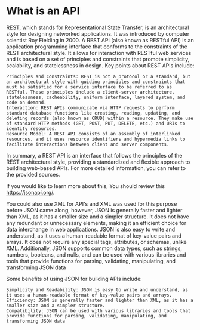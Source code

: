 # What is an API

REST, which stands for Representational State Transfer, is an architectural style for designing networked applications. It was introduced by computer scientist Roy Fielding in 2000. A REST API (also known as RESTful API) is an application programming interface that conforms to the constraints of the REST architectural style. It allows for interaction with RESTful web services and is based on a set of principles and constraints that promote simplicity, scalability, and statelessness in design. Key points about REST APIs include:

    Principles and Constraints: REST is not a protocol or a standard, but an architectural style with guiding principles and constraints that must be satisfied for a service interface to be referred to as RESTful. These principles include a client-server architecture, statelessness, cacheability, uniform interface, layered system, and code on demand.
    Interaction: REST APIs communicate via HTTP requests to perform standard database functions like creating, reading, updating, and deleting records (also known as CRUD) within a resource. They make use of standard HTTP methods (GET, POST, PUT, DELETE, etc.) and URIs to identify resources.
    Resource Model: A REST API consists of an assembly of interlinked resources, and it uses resource identifiers and hypermedia links to facilitate interactions between client and server components.

In summary, a REST API is an interface that follows the principles of the REST architectural style, providing a standardized and flexible approach to building web-based APIs. For more detailed information, you can refer to the provided sources.

If you would like to learn more about this, You should review this <https://jsonapi.org/>.

You could also use XML for API's and XML was used for this purpose before JSON came along, however, JSON is generally faster and lighter than XML, as it has a smaller size and a simpler structure. It does not have any redundant or unnecessary elements, making it an efficient choice for data interchange in web applications. JSON is also easy to write and understand, as it uses a human-readable format of key-value pairs and arrays. It does not require any special tags, attributes, or schemas, unlike XML. Additionally, JSON supports common data types, such as strings, numbers, booleans, and nulls, and can be used with various libraries and tools that provide functions for parsing, validating, manipulating, and transforming JSON data

Some benefits of using JSON for building APIs include:

    Simplicity and Readability: JSON is easy to write and understand, as it uses a human-readable format of key-value pairs and arrays.
    Efficiency: JSON is generally faster and lighter than XML, as it has a smaller size and a simpler structure.
    Compatibility: JSON can be used with various libraries and tools that provide functions for parsing, validating, manipulating, and transforming JSON data
